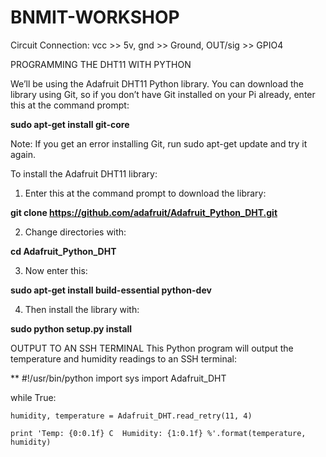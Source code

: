 # BNMIT-WORKSHOP

Circuit Connection:
vcc >> 5v,
gnd >> Ground,
OUT/sig >> GPIO4

PROGRAMMING THE DHT11 WITH PYTHON

We’ll be using the Adafruit DHT11 Python library. You can download the library using Git, so if you don’t have Git installed on your Pi already, enter this at the command prompt:

**sudo apt-get install git-core**

Note: If you get an error installing Git, run sudo apt-get update and try it again.

To install the Adafruit DHT11 library:

1. Enter this at the command prompt to download the library:

**git clone https://github.com/adafruit/Adafruit_Python_DHT.git**

2. Change directories with:

**cd Adafruit_Python_DHT**

3. Now enter this:

**sudo apt-get install build-essential python-dev**

4. Then install the library with:

**sudo python setup.py install**

OUTPUT TO AN SSH TERMINAL
This Python program will output the temperature and humidity readings to an SSH terminal:

**
#!/usr/bin/python
import sys
import Adafruit_DHT

while True:

    humidity, temperature = Adafruit_DHT.read_retry(11, 4)

    print 'Temp: {0:0.1f} C  Humidity: {1:0.1f} %'.format(temperature, humidity)
